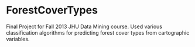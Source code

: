 # ForestCoverTypes
Final Project for Fall 2013 JHU Data Mining course. Used various classification algorithms for predicting forest cover types from cartographic variables.
